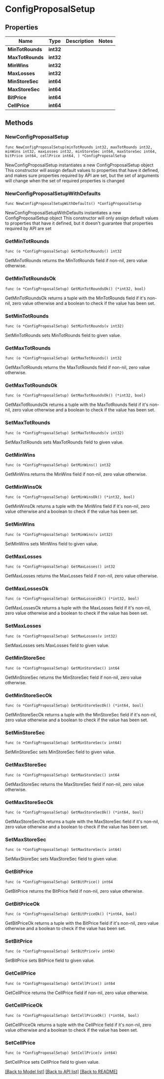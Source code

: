 # ConfigProposalSetup

## Properties

Name | Type | Description | Notes
------------ | ------------- | ------------- | -------------
**MinTotRounds** | **int32** |  | 
**MaxTotRounds** | **int32** |  | 
**MinWins** | **int32** |  | 
**MaxLosses** | **int32** |  | 
**MinStoreSec** | **int64** |  | 
**MaxStoreSec** | **int64** |  | 
**BitPrice** | **int64** |  | 
**CellPrice** | **int64** |  | 

## Methods

### NewConfigProposalSetup

`func NewConfigProposalSetup(minTotRounds int32, maxTotRounds int32, minWins int32, maxLosses int32, minStoreSec int64, maxStoreSec int64, bitPrice int64, cellPrice int64, ) *ConfigProposalSetup`

NewConfigProposalSetup instantiates a new ConfigProposalSetup object
This constructor will assign default values to properties that have it defined,
and makes sure properties required by API are set, but the set of arguments
will change when the set of required properties is changed

### NewConfigProposalSetupWithDefaults

`func NewConfigProposalSetupWithDefaults() *ConfigProposalSetup`

NewConfigProposalSetupWithDefaults instantiates a new ConfigProposalSetup object
This constructor will only assign default values to properties that have it defined,
but it doesn't guarantee that properties required by API are set

### GetMinTotRounds

`func (o *ConfigProposalSetup) GetMinTotRounds() int32`

GetMinTotRounds returns the MinTotRounds field if non-nil, zero value otherwise.

### GetMinTotRoundsOk

`func (o *ConfigProposalSetup) GetMinTotRoundsOk() (*int32, bool)`

GetMinTotRoundsOk returns a tuple with the MinTotRounds field if it's non-nil, zero value otherwise
and a boolean to check if the value has been set.

### SetMinTotRounds

`func (o *ConfigProposalSetup) SetMinTotRounds(v int32)`

SetMinTotRounds sets MinTotRounds field to given value.


### GetMaxTotRounds

`func (o *ConfigProposalSetup) GetMaxTotRounds() int32`

GetMaxTotRounds returns the MaxTotRounds field if non-nil, zero value otherwise.

### GetMaxTotRoundsOk

`func (o *ConfigProposalSetup) GetMaxTotRoundsOk() (*int32, bool)`

GetMaxTotRoundsOk returns a tuple with the MaxTotRounds field if it's non-nil, zero value otherwise
and a boolean to check if the value has been set.

### SetMaxTotRounds

`func (o *ConfigProposalSetup) SetMaxTotRounds(v int32)`

SetMaxTotRounds sets MaxTotRounds field to given value.


### GetMinWins

`func (o *ConfigProposalSetup) GetMinWins() int32`

GetMinWins returns the MinWins field if non-nil, zero value otherwise.

### GetMinWinsOk

`func (o *ConfigProposalSetup) GetMinWinsOk() (*int32, bool)`

GetMinWinsOk returns a tuple with the MinWins field if it's non-nil, zero value otherwise
and a boolean to check if the value has been set.

### SetMinWins

`func (o *ConfigProposalSetup) SetMinWins(v int32)`

SetMinWins sets MinWins field to given value.


### GetMaxLosses

`func (o *ConfigProposalSetup) GetMaxLosses() int32`

GetMaxLosses returns the MaxLosses field if non-nil, zero value otherwise.

### GetMaxLossesOk

`func (o *ConfigProposalSetup) GetMaxLossesOk() (*int32, bool)`

GetMaxLossesOk returns a tuple with the MaxLosses field if it's non-nil, zero value otherwise
and a boolean to check if the value has been set.

### SetMaxLosses

`func (o *ConfigProposalSetup) SetMaxLosses(v int32)`

SetMaxLosses sets MaxLosses field to given value.


### GetMinStoreSec

`func (o *ConfigProposalSetup) GetMinStoreSec() int64`

GetMinStoreSec returns the MinStoreSec field if non-nil, zero value otherwise.

### GetMinStoreSecOk

`func (o *ConfigProposalSetup) GetMinStoreSecOk() (*int64, bool)`

GetMinStoreSecOk returns a tuple with the MinStoreSec field if it's non-nil, zero value otherwise
and a boolean to check if the value has been set.

### SetMinStoreSec

`func (o *ConfigProposalSetup) SetMinStoreSec(v int64)`

SetMinStoreSec sets MinStoreSec field to given value.


### GetMaxStoreSec

`func (o *ConfigProposalSetup) GetMaxStoreSec() int64`

GetMaxStoreSec returns the MaxStoreSec field if non-nil, zero value otherwise.

### GetMaxStoreSecOk

`func (o *ConfigProposalSetup) GetMaxStoreSecOk() (*int64, bool)`

GetMaxStoreSecOk returns a tuple with the MaxStoreSec field if it's non-nil, zero value otherwise
and a boolean to check if the value has been set.

### SetMaxStoreSec

`func (o *ConfigProposalSetup) SetMaxStoreSec(v int64)`

SetMaxStoreSec sets MaxStoreSec field to given value.


### GetBitPrice

`func (o *ConfigProposalSetup) GetBitPrice() int64`

GetBitPrice returns the BitPrice field if non-nil, zero value otherwise.

### GetBitPriceOk

`func (o *ConfigProposalSetup) GetBitPriceOk() (*int64, bool)`

GetBitPriceOk returns a tuple with the BitPrice field if it's non-nil, zero value otherwise
and a boolean to check if the value has been set.

### SetBitPrice

`func (o *ConfigProposalSetup) SetBitPrice(v int64)`

SetBitPrice sets BitPrice field to given value.


### GetCellPrice

`func (o *ConfigProposalSetup) GetCellPrice() int64`

GetCellPrice returns the CellPrice field if non-nil, zero value otherwise.

### GetCellPriceOk

`func (o *ConfigProposalSetup) GetCellPriceOk() (*int64, bool)`

GetCellPriceOk returns a tuple with the CellPrice field if it's non-nil, zero value otherwise
and a boolean to check if the value has been set.

### SetCellPrice

`func (o *ConfigProposalSetup) SetCellPrice(v int64)`

SetCellPrice sets CellPrice field to given value.



[[Back to Model list]](../README.md#documentation-for-models) [[Back to API list]](../README.md#documentation-for-api-endpoints) [[Back to README]](../README.md)


